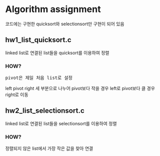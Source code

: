 # Algorithm assignment
코드에는 구현한 quicksort와 selectionsort만 구현이 되어 있음
## hw1_list_quicksort.c
linked list로 연결된 list들을 quicksort를 이용하여 정렬
### HOW?
<pre>pivot은 제일 처음 list로 설정</pre>
left pivot right 세 부분으로 나누어 pivot보다 작을 경우 left로 pivot보다 클 경우 right로 이동
## hw2_list_selectionsort.c
linked list로 연결된 list들을 selectionsort를 이용하여 정렬
### HOW?
정렬되지 않은 list에서 가장 작은 값을 찾아 연결
